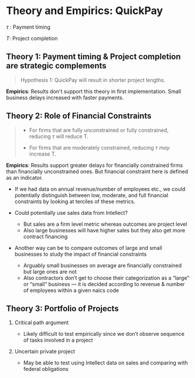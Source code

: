 # Theory and Empirics: QuickPay 

$\tau$ : Payment timing

$T$: Project completion

## Theory 1: Payment timing & Project completion are strategic complements

> Hypothesis 1: QuickPay will result in shorter project lengths.

**Empirics**: Results don't support this theory in first implementation. Small business delays increased with faster payments.

## Theory 2: Role of Financial Constraints

> * For firms that are fully unconstrained or fully constrained, reducing $\tau$ will reduce T.
>
> * For firms that are moderately constrained, reducing $\tau$ *may* increase T.

**Empirics**: Results support greater delays for financially constrained firms than financially unconstrained ones. But financial constraint here is defined as an indicator.

* If we had data on annual revenue/number of employees etc., we could potentially distinguish between low, moderate, and full financial constraints by looking at terciles of these metrics. 

* Could potentially use sales data from Intellect?
  * But sales are a firm level metric whereas outcomes are project level 
  * Also large businesses will have higher sales but they also get more contract financing 
* Another way can be to compare outcomes of large and small businesses to study the impact of financial constraints 
  * Arguably small businesses on average are financially constrained but large ones are not
  * Also contractors don’t get to choose their categorization as a “large” or “small” business — it is decided according to revenue & number of employees within a given naics code

## Theory 3: Portfolio of Projects

1. Critical path argument
   * Likely difficult to test empirically since we don’t observe sequence of tasks involved in a project

2. Uncertain private project
   * May be able to test using Intellect data on sales and comparing with federal obligations 

